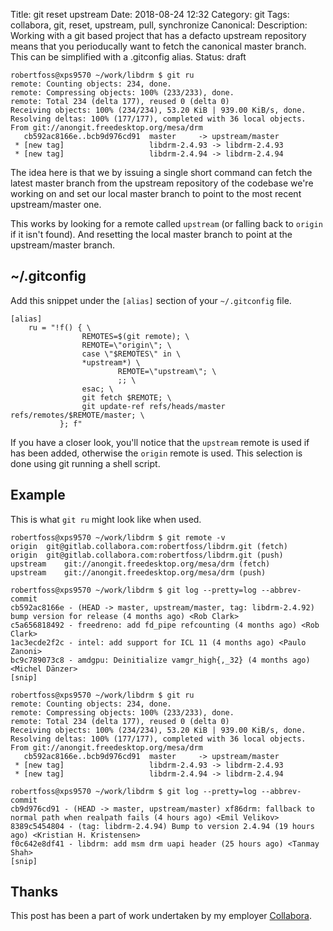 Title: git reset upstream
Date: 2018-08-24 12:32
Category: git
Tags: collabora, git, reset, upstream, pull, synchronize
Canonical:
Description: Working with a git based project that has a defacto upstream repository means that you perioducally want to fetch the canonical master branch. This can be simplified with a .gitconfig alias.
Status: draft

    robertfoss@xps9570 ~/work/libdrm $ git ru
    remote: Counting objects: 234, done.
    remote: Compressing objects: 100% (233/233), done.
    remote: Total 234 (delta 177), reused 0 (delta 0)
    Receiving objects: 100% (234/234), 53.20 KiB | 939.00 KiB/s, done.
    Resolving deltas: 100% (177/177), completed with 36 local objects.
    From git://anongit.freedesktop.org/mesa/drm
       cb592ac8166e..bcb9d976cd91  master     -> upstream/master
     * [new tag]                   libdrm-2.4.93 -> libdrm-2.4.93
     * [new tag]                   libdrm-2.4.94 -> libdrm-2.4.94

The idea here is that we by issuing a single short command can fetch the
latest master branch from the upstream repository of the codebase we're
working on and set our local master branch to point to the most recent
upstream/master one.

This works by looking for a remote called `upstream` (or falling back to
`origin` if it isn't found). And resetting the local master branch to point at
the upstream/master branch.


## ~/.gitconfig
Add this snippet under the `[alias]` section of your `~/.gitconfig` file.

    [alias]
    	ru = "!f() { \
    	           	REMOTES=$(git remote); \
                   	REMOTE=\"origin\"; \
                	case \"$REMOTES\" in \
            		*upstream*) \
                    		REMOTE=\"upstream\"; \
                    		;; \
                	esac; \
                	git fetch $REMOTE; \
    	           	git update-ref refs/heads/master refs/remotes/$REMOTE/master; \
               }; f"

If you have a closer look, you'll notice that the `upstream` remote is used if
has been added, otherwise the `origin` remote is used. This selection is
done using git running a shell script.

## Example
This is what `git ru` might look like when used.

    robertfoss@xps9570 ~/work/libdrm $ git remote -v
    origin	git@gitlab.collabora.com:robertfoss/libdrm.git (fetch)
    origin	git@gitlab.collabora.com:robertfoss/libdrm.git (push)
    upstream	git://anongit.freedesktop.org/mesa/drm (fetch)
    upstream	git://anongit.freedesktop.org/mesa/drm (push)

    robertfoss@xps9570 ~/work/libdrm $ git log --pretty=log --abbrev-commit
    cb592ac8166e - (HEAD -> master, upstream/master, tag: libdrm-2.4.92) bump version for release (4 months ago) <Rob Clark>
    c5a656818492 - freedreno: add fd_pipe refcounting (4 months ago) <Rob Clark>
    1ac3ecde2f2c - intel: add support for ICL 11 (4 months ago) <Paulo Zanoni>
    bc9c789073c8 - amdgpu: Deinitialize vamgr_high{,_32} (4 months ago) <Michel Dänzer>
    [snip]

    robertfoss@xps9570 ~/work/libdrm $ git ru
    remote: Counting objects: 234, done.
    remote: Compressing objects: 100% (233/233), done.
    remote: Total 234 (delta 177), reused 0 (delta 0)
    Receiving objects: 100% (234/234), 53.20 KiB | 939.00 KiB/s, done.
    Resolving deltas: 100% (177/177), completed with 36 local objects.
    From git://anongit.freedesktop.org/mesa/drm
       cb592ac8166e..bcb9d976cd91  master     -> upstream/master
     * [new tag]                   libdrm-2.4.93 -> libdrm-2.4.93
     * [new tag]                   libdrm-2.4.94 -> libdrm-2.4.94

    robertfoss@xps9570 ~/work/libdrm $ git log --pretty=log --abbrev-commit
    cb9d976cd91 - (HEAD -> master, upstream/master) xf86drm: fallback to normal path when realpath fails (4 hours ago) <Emil Velikov>
    8389c5454804 - (tag: libdrm-2.4.94) Bump to version 2.4.94 (19 hours ago) <Kristian H. Kristensen>
    f0c642e8df41 - libdrm: add msm drm uapi header (25 hours ago) <Tanmay Shah>
    [snip]


## Thanks

This post has been a part of work undertaken by my employer [Collabora](http://www.collabora.com).

